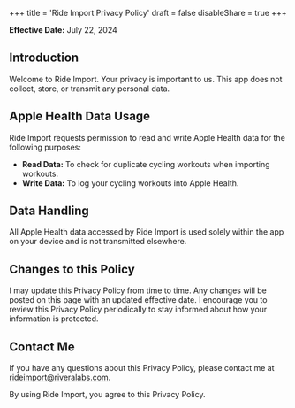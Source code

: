 +++
title = 'Ride Import Privacy Policy'
draft = false
disableShare = true
+++

**Effective Date:** July 22, 2024

## Introduction

Welcome to Ride Import. Your privacy is important to us. This app does not collect, store, or transmit any personal data.

## Apple Health Data Usage

Ride Import requests permission to read and write Apple Health data for the following purposes:

- **Read Data:** To check for duplicate cycling workouts when importing workouts.
- **Write Data:** To log your cycling workouts into Apple Health.

## Data Handling

All Apple Health data accessed by Ride Import is used solely within the app on your device and is not transmitted elsewhere.

## Changes to this Policy

I may update this Privacy Policy from time to time. Any changes will be posted on this page with an updated effective date.
I encourage you to review this Privacy Policy periodically to stay informed about how your information is protected.

## Contact Me

If you have any questions about this Privacy Policy, please contact me at rideimport@riveralabs.com.

By using Ride Import, you agree to this Privacy Policy.
